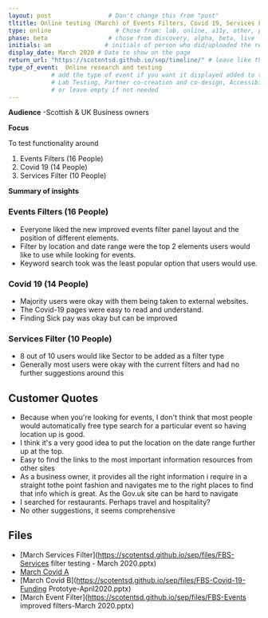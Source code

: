 ```yaml
---
layout: post                # Don't change this from "post"
tltitle: Online testing (March) of Events Filters, Covid 19, Services Filter   # Title to show on the page
type: online                  # Chose from: lab, online, a11y, other, partner
phase: beta                 # chose from discovery, alpha, beta, live
initials: am               # initials of person who did/uploaded the research
display_date: March 2020 # Date to show on the page
return_url: "https://scotentsd.github.io/sep/timeline/" # leave like this         
type_of_event:  Online research and testing            
            # add the type of event if you want it displayed added to the heading when the post if clicked on
            # Lab Testing, Partner co-creation and co-design, Accessibility, Online research and testing, Events, F2F and testing
            # or leave empty if not needed
---
```


**Audience**
-Scottish & UK Business owners

**Focus**

To test functionality around
1. Events Filters (16 People)
2. Covid 19 (14 People)
3. Services Filter (10 People)

**Summary of insights**

### Events Filters (16 People)
-	Everyone liked the new improved events filter panel layout and the position of different elements.
-	Filter by location and date range were the top 2 elements users would like to use while looking for events.
-	Keyword search took was the least popular option that users would use.

### Covid 19 (14 People)
-	Majority users were okay with them being taken to external websites.
-	The Covid-19 pages were easy to read and understand.
-	Finding Sick pay was okay but can be improved

### Services Filter (10 People)
-	8 out of 10 users would like Sector to be added as a filter type
-	Generally most users were okay with the current filters and had no further suggestions around this

## Customer Quotes
- Because when you're looking for events, I don't think that most people would automatically free type search for a particular event so having location up is good.
- I think it's a very good idea to put the location on the date range further up at the top.
- Easy to find the links to the most important information resources from other sites
- As a business owner, it provides all the right information i require in a straight tothe point fashion and navigates me to the right places to find that info which is great. As the Gov.uk site can be hard to navigate
-	I searched for restaurants.  Perhaps travel and hospitality?
-	No other suggestions, it seems comprehensive


## Files
- [March Services Filter](https://scotentsd.github.io/sep/files/FBS-Services filter testing - March 2020.pptx)
- [March Covid A](https://scotentsd.github.io/sep/files/FBS-Covid-19-March2020.pptx)
- [March Covid B](https://scotentsd.github.io/sep/files/FBS-Covid-19-Funding Prototye-April2020.pptx)
- [March Event Filter](https://scotentsd.github.io/sep/files/FBS-Events improved filters-March 2020.pptx)
